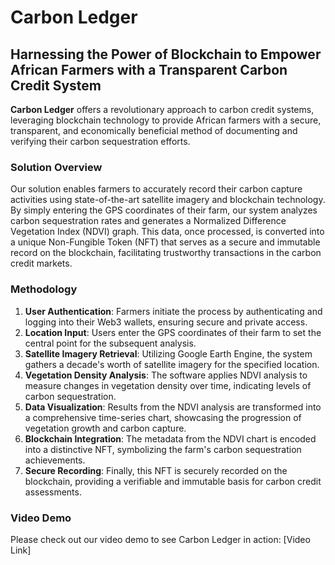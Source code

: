 # Carbon Ledger

## Harnessing the Power of Blockchain to Empower African Farmers with a Transparent Carbon Credit System

**Carbon Ledger** offers a revolutionary approach to carbon credit systems, leveraging blockchain technology to provide African farmers with a secure, transparent, and economically beneficial method of documenting and verifying their carbon sequestration efforts.

### Solution Overview

Our solution enables farmers to accurately record their carbon capture activities using state-of-the-art satellite imagery and blockchain technology. By simply entering the GPS coordinates of their farm, our system analyzes carbon sequestration rates and generates a Normalized Difference Vegetation Index (NDVI) graph. This data, once processed, is converted into a unique Non-Fungible Token (NFT) that serves as a secure and immutable record on the blockchain, facilitating trustworthy transactions in the carbon credit markets.

### Methodology

1. **User Authentication**: Farmers initiate the process by authenticating and logging into their Web3 wallets, ensuring secure and private access.
2. **Location Input**: Users enter the GPS coordinates of their farm to set the central point for the subsequent analysis.
3. **Satellite Imagery Retrieval**: Utilizing Google Earth Engine, the system gathers a decade's worth of satellite imagery for the specified location.
4. **Vegetation Density Analysis**: The software applies NDVI analysis to measure changes in vegetation density over time, indicating levels of carbon sequestration.
5. **Data Visualization**: Results from the NDVI analysis are transformed into a comprehensive time-series chart, showcasing the progression of vegetation growth and carbon capture.
6. **Blockchain Integration**: The metadata from the NDVI chart is encoded into a distinctive NFT, symbolizing the farm's carbon sequestration achievements.
7. **Secure Recording**: Finally, this NFT is securely recorded on the blockchain, providing a verifiable and immutable basis for carbon credit assessments.

### Video Demo

Please check out our video demo to see Carbon Ledger in action: [Video Link]

